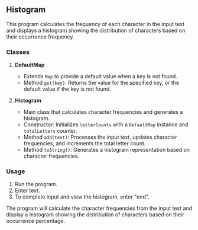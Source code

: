 ## Histogram

This program calculates the frequency of each character in the input text and displays a histogram showing the distribution of characters based on their occurrence frequency.

### Classes
1. **DefaultMap**
    - Extends `Map` to provide a default value when a key is not found.
    - Method `get(key)`: Returns the value for the specified key, or the default value if the key is not found.

2. **Histogram**
    - Main class that calculates character frequencies and generates a histogram.
    - Constructor: Initializes `letterCounts` with a `DefaultMap` instance and `totalLetters` counter.
    - Method `add(text)`: Processes the input text, updates character frequencies, and increments the total letter count.
    - Method `toString()`: Generates a histogram representation based on character frequencies.

### Usage
1. Run the program.
2. Enter text.
3. To complete input and view the histogram, enter "end".

The program will calculate the character frequencies from the input text and display a histogram showing the distribution of characters based on their occurrence percentage.